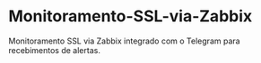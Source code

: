 # Monitoramento-SSL-via-Zabbix
Monitoramento SSL via Zabbix integrado com o Telegram para recebimentos de alertas.
